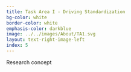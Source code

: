 ```yaml
---
title: Task Area I - Driving Standardization 
bg-color: white
border-color: white
emphasis-color: darkblue
image: ../../images/About/TA1.svg
layout: text-right-image-left
index: 5
---
```


Research concept